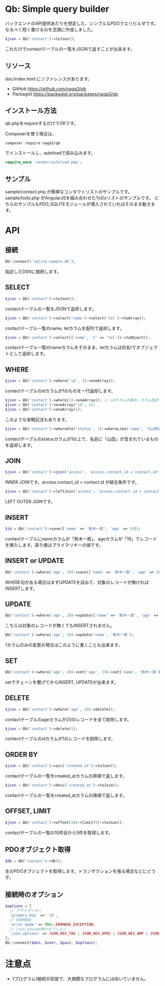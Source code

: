 # Qb: Simple query builder

バックエンドのAPI提供あたりを想定した、シンプルなPDOクエリビルダです。
なるべく短く書けるのを念頭に作成しました。

```php
$json = Qb('contact')->toJson();
```

これだけでcontactテーブルの一覧をJSONで返すことが出来ます。

## リソース

doc/index.html にリファレンスがあります。

* GitHub https://github.com/naga3/qb
* Packagist https://packagist.org/packages/naga3/qb

## インストール方法

qb.phpをrequireするだけでOKです。

Composerを使う場合は、

```
composer require naga3/qb
```

でインストールし、autoloadで読み込みます。

```php
require_once 'vendor/autoload.php';
```

## サンプル

sample/contact.php が簡単なコンタクトリストのサンプルです。
sample/todo.php がAngularJSを組み合わせたToDoリストのサンプルです。
どちらのサンプルもPDO_SQLITEモジュールが導入されていればそのまま動きます。

# API

## 接続

```php
Qb::connect('sqlite:sample.db');
```

指定したDSNに接続します。

## SELECT

```php
$json = Qb('contact')->toJson();
```

contactテーブルの一覧をJSONで返却します。

```php
$json = Qb('contact')->select('name')->select('tel')->toArray();
```

contactテーブル一覧のname, telカラムを配列で返却します。

```php
$json = Qb('contact')->select(['name', 't' => 'tel'])->toObject();
```

contactテーブル一覧のnameカラムをそのまま、telカラムは別名tでオブジェクトとして返却します。

## WHERE

```php
$json = Qb('contact')->where('id', 1)->oneArray();
```

contactテーブルのidカラムが1のものを一行返却します。

```php
$json = Qb('contact')->where(1)->oneArray(); // idカラムの場合、カラム指定を省略可能
$json = Qb('contact')->oneArray('id', 1);
$json = Qb('contact')->oneArray(1);
```

このような省略記法もあります。

```php
$json = Qb('contact')->whereGte('status', 1)->whereLike('name', '%山田%')->toJson();
```

contactテーブルのstatusカラムが1以上で、名前に「山田」が含まれているものを返却します。

## JOIN

```php
$json = Qb('contact')->join('access', 'access.contact_id = contact.id')->toJson();
```

INNER JOINです。access.contact_id = contact.id が結合条件です。

```php
$json = Qb('contact')->leftJoin('access', 'access.contact_id = contact.id')->toJson();
```

LEFT OUTER JOINです。

## INSERT

```php
$id = Qb('contact')->save(['name' => '鈴木一郎', 'age' => 19]);
```

contactテーブルにnameカラムが「鈴木一郎」、ageカラムが「19」でレコードを挿入します。戻り値はプライマリキーの値です。

## INSERT or UPDATE

```php
Qb('contact')->where('age', 20)->save(['name' => '鈴木一郎', 'age' => 19]);
```

WHERE句がある場合はまずUPDATEを試みて、対象のレコードが無ければINSERTします。

## UPDATE

```php
Qb('contact')->where('age', 20)->update(['name' => '鈴木一郎', 'age' => 19]);
```

こちらは対象のレコードが無くてもINSERTされません。

```php
Qb('contact')->where('age', 20)->update('name', '鈴木一郎');
```

1カラムのみの変更の場合はこのように書くことも出来ます。

## SET

```php
Qb('contact')->where('age', 20)->set('age', 19)->set('name', '鈴木一郎')->update();
```

setでチェーンを繋げてからINSERT, UPDATEが出来ます。

## DELETE

```php
$json = Qb('contact')->where('age', 20)->delete();
```

contactテーブルのageカラムが20のレコードを全て削除します。

```php
$json = Qb('contact')->delete(1);
```

contactテーブルのidカラムが1のレコードを削除します。

## ORDER BY

```php
$json = Qb('contact')->asc('created_at')->toJson();
```

contactテーブルの一覧をcreated_atカラムの昇順で返します。

```php
$json = Qb('contact')->desc('created_at')->toJson();
```

contactテーブルの一覧をcreated_atカラムの降順で返します。

## OFFSET, LIMIT

```php
$json = Qb('contact')->offset(10)->limit(5)->toJson();
```

contactテーブルの一覧の10件目から5件を取得します。

## PDOオブジェクト取得

```php
$db = Qb('contact')->db();
```

生のPDOオブジェクトを取得します。トランザクションを張る場合などにどうぞ。

## 接続時のオプション

```php
$options = [
  // プライマリキー
  'primary_key' => 'id',
  // ERRMODE
  'error_mode' => PDO::ERRMODE_EXCEPTION,
  // json_encode時のオプション
  'json_options' => JSON_HEX_TAG | JSON_HEX_APOS | JSON_HEX_AMP | JSON_HEX_QUOT,
];
Qb::connect($dsn, $user, $pass, $options);
```

# 注意点

* 1プログラム1接続が前提で、大規模なプログラムには向いていません。
